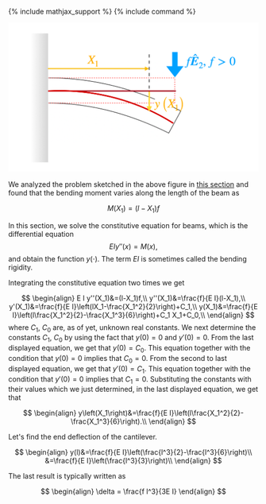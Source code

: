 {% include mathjax_support %}
{% include command %}

![](2021-11-27-21-17-59.png)

We analyzed the problem sketched in the above figure in [this section](EndForceCantilever.md) and found that the bending moment varies along the length of the beam as

$$
\begin{equation}
M(X_1)=(l-X_1)f
\end{equation}
$$

In this section, we solve the constitutive equation for beams, which is the differential equation 
$$
\begin{equation}
E I y''(x)=M(x),
\end{equation}
$$
and obtain the function $y(\cdot)$. The term $E I$ is sometimes called the bending rigidity.

Integrating the constitutive equation two times we get 

$$
\begin{align}
E I y''(X_1)&=(l-X_1)f,\\
y''(X_1)&=\frac{f}{E I}(l-X_1),\\
y'(X_1)&=\frac{f}{E I}\left(lX_1-\frac{X_1^2}{2}\right)+C_1,\\
y(X_1)&=\frac{f}{E I}\left(l\frac{X_1^2}{2}-\frac{X_1^3}{6}\right)+C_1 X_1+C_0,\\
\end{align}
$$
where $C_1$, $C_0$ are, as of yet, unknown real constants. We next determine the constants $C_1,~ C_0$ by using the fact that $y(0)=0$ and $y'(0)=0$. From the last displayed equation, we get that $y(0)=C_0$. This equation together with the condition that  $y(0)=0$ implies that $C_0=0$. From the second to last displayed equation, we get that $y'(0)=C_1$. This equation together with the condition that $y'(0)=0$ implies that $C_1=0$. Substituting the constants with their values which we just determined, in the last displayed equation, we get that 

$$
\begin{align}
y\left(X_1\right)&=\frac{f}{E I}\left(l\frac{X_1^2}{2}-\frac{X_1^3}{6}\right).\\
\end{align}
$$

Let's find the end deflection of the cantilever.  

$$
\begin{align}
y(l)&=\frac{f}{E I}\left(\frac{l^3}{2}-\frac{l^3}{6}\right)\\
&=\frac{f}{E I}\left(\frac{l^3}{3}\right)\\
\end{align}
$$

The last result is typically written as 

$$
\begin{align}
\delta = \frac{f l^3}{3E I}
\end{align}
$$
